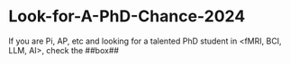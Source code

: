 # Look-for-A-PhD-Chance-2024

If you are Pi, AP, etc and looking for a talented PhD student in &lt;fMRI, BCI, LLM, AI>, check the ##box##
